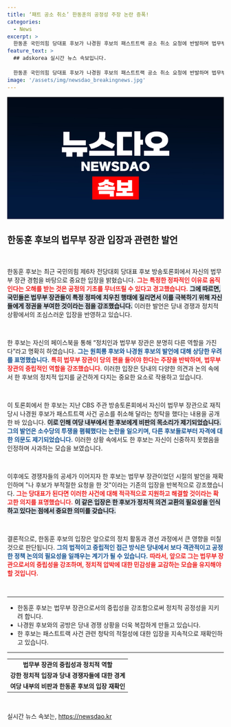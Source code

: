 ```yaml
---
title: ‘패트 공소 취소’ 한동훈의 공정성 주장 논란 증폭!
categories:
  - News
excerpt: >
  한동훈 국민의힘 당대표 후보가 나경원 후보의 패스트트랙 공소 취소 요청에 반발하며 법무부 장관으로서의 중립성을 강조했다. 그의 발언은 여당 내에서 큰 논란을 일으키며, 후보로서 자격에 대한 질문을 불러일으켰다. 클릭하여 상세한 내용을 확인해보세요!
feature_text: >
  ## adskorea 실시간 뉴스 속보입니다.

  한동훈 국민의힘 당대표 후보가 나경원 후보의 패스트트랙 공소 취소 요청에 반발하며 법무부 장관으로서의 중립성을 강조했다. 그의 발언은 여당 내에서 큰 논란을 일으키며, 후보로서 자격에 대한 질문을 불러일으켰다. 클릭하여 상세한 내용을 확인해보세요!
image: '/assets/img/newsdao_breakingnews.jpg'
---
```


<p><img src="/assets/img/newsdao_breakingnews.jpg" alt="adskorea 속보" /></p>

<h2 data-ke-size="size26">한동훈 후보의 법무부 장관 입장과 관련한 발언</h2>

<p data-ke-size="size16">&nbsp;</p>  

<p>한동훈 후보는 최근 국민의힘 제6차 전당대회 당대표 후보 방송토론회에서 자신의 법무부 장관 경험을 바탕으로 중요한 입장을 밝혔습니다. <b><span style="color: #ee2323;">그는 특정한 정파적인 이유로 움직인다는 오해를 받는 것은 공정의 기초를 무너뜨릴 수 있다고 경고했습니다.</span></b> <b><span style="background-color: #21538527;">그에 따르면, 국민들은 법무부 장관들이 특정 정파에 치우친 행태에 질리면서 이를 극복하기 위해 자신들에게 정권을 부여한 것이라는 점을 강조했습니다.</span></b> 이러한 발언은 당내 경쟁과 정치적 상황에서의 조심스러운 입장을 반영하고 있습니다.</p>

<p data-ke-size="size16">&nbsp;</p>  

<p>한 후보는 자신의 페이스북을 통해 “정치인과 법무부 장관은 분명히 다른 역할을 가진다”라고 명확히 하였습니다. <b><span style="color: #1a5490;">그는 원희룡 후보와 나경원 후보의 발언에 대해 상당한 우려를 표명했습니다.</span></b> <b><span style="color: #ee2323;">특히 법무부 장관이 당의 편을 들어야 한다는 주장을 반박하며, 법무부 장관의 중립적인 역할을 강조했습니다.</span></b> 이러한 입장은 당내의 다양한 의견과 논의 속에서 한 후보의 정치적 입지를 굳건하게 다지는 중요한 요소로 작용하고 있습니다.</p>

<p data-ke-size="size16">&nbsp;</p>  

<p>이 토론회에서 한 후보는 지난 CBS 주관 방송토론회에서 자신이 법무부 장관으로 재직 당시 나경원 후보가 패스트트랙 사건 공소를 취소해 달라는 청탁을 했다는 내용을 공개한 바 있습니다. <b><span style="background-color: #21538527;">이로 인해 여당 내부에서 한 후보에게 비판의 목소리가 제기되었습니다.</span></b> <b><span style="color: #1a5490;">그의 발언은 소수당의 투쟁을 폄훼했다는 논란을 일으키며, 다른 후보들로부터 자격에 대한 의문도 제기되었습니다.</span></b> 이러한 상황 속에서도 한 후보는 자신이 신중하지 못했음을 인정하며 사과하는 모습을 보였습니다.</p>

<p data-ke-size="size16">&nbsp;</p>  

<p>이후에도 경쟁자들의 공세가 이어지자 한 후보는 법무부 장관이었던 시절의 발언을 재확인하며 "나 후보가 부적절한 요청을 한 것"이라는 기존의 입장을 반복적으로 강조했습니다. <b><span style="color: #ee2323;">그는 당대표가 된다면 이러한 사건에 대해 적극적으로 지원하고 해결할 것이라는 확고한 의지를 표명했습니다.</span></b> <b><span style="background-color: #21538527;">이 같은 입장은 한 후보가 정치적 의견 교환의 필요성을 인식하고 있다는 점에서 중요한 의미를 갖습니다.</span></b> </p>

<p data-ke-size="size16">&nbsp;</p>  

<p>결론적으로, 한동훈 후보의 입장은 앞으로의 정치 활동과 경선 과정에서 큰 영향을 미칠 것으로 판단됩니다. <b><span style="color: #1a5490;">그의 법적이고 중립적인 접근 방식은 당내에서 보다 객관적이고 공정한 정책 논의의 필요성을 일깨우는 계기가 될 수 있습니다.</span></b> <b><span style="color: #ee2323;">따라서, 앞으로 그는 법무부 장관으로서의 중립성을 강조하며, 정치적 압박에 대한 민감성을 교감하는 모습을 유지해야 할 것입니다.</span></b> </p>

<p data-ke-size="size16">&nbsp;</p>  

<hr/>  

<ul>  
    <li>한동훈 후보는 법무부 장관으로서의 중립성을 강조함으로써 정치적 공정성을 지키려 합니다.</li>  
    <li>나경원 후보와의 공방은 당내 경쟁 상황을 더욱 복잡하게 만들고 있습니다.</li>  
    <li>한 후보는 패스트트랙 사건 관련 청탁의 적절성에 대한 입장을 지속적으로 재확인하고 있습니다.</li>  
</ul>  

<hr/>  

<table style="border-collapse: collapse; width: 100%;">  
    <tr>  
        <td style="text-align: center; height: 17px;"><b>법무부 장관의 중립성과 정치적 역할</b></td>  
    </tr>  
    <tr>  
        <td style="text-align: center; height: 17px;"><b>강한 정치적 입장과 당내 경쟁자들에 대한 경계</b></td>  
    </tr>  
    <tr>  
        <td style="text-align: center; height: 17px;"><b>여당 내부의 비판과 한동훈 후보의 입장 재확인</b></td>  
    </tr>  
</table>  

<p data-ke-size="size16">&nbsp;</p>
실시간 뉴스 속보는, <a href="https://newsdao.kr" rel="dofollow">https://newsdao.kr</a>


